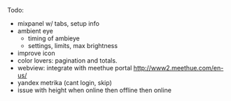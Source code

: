 Todo:

- mixpanel w/ tabs, setup info
- ambient eye
	- timing of ambieye
 	- settings, limits, max brightness
- improve icon
- color lovers: pagination and totals.
- webview: integrate with meethue portal  http://www2.meethue.com/en-us/
- yandex metrika (cant login, skip)
- issue with height when online then offline then online
